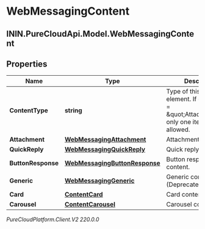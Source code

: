 # WebMessagingContent

## ININ.PureCloudApi.Model.WebMessagingContent

## Properties

|Name | Type | Description | Notes|
|------------ | ------------- | ------------- | -------------|
| **ContentType** | **string** | Type of this content element. If contentType &#x3D; \&quot;Attachment\&quot; only one item is allowed. | [optional] |
| **Attachment** | [**WebMessagingAttachment**](WebMessagingAttachment) | Attachment content. | [optional] |
| **QuickReply** | [**WebMessagingQuickReply**](WebMessagingQuickReply) | Quick reply content. | [optional] |
| **ButtonResponse** | [**WebMessagingButtonResponse**](WebMessagingButtonResponse) | Button response content. | [optional] |
| **Generic** | [**WebMessagingGeneric**](WebMessagingGeneric) | Generic content (Deprecated). | [optional] |
| **Card** | [**ContentCard**](ContentCard) | Card content | [optional] |
| **Carousel** | [**ContentCarousel**](ContentCarousel) | Carousel content | [optional] |



_PureCloudPlatform.Client.V2 220.0.0_
